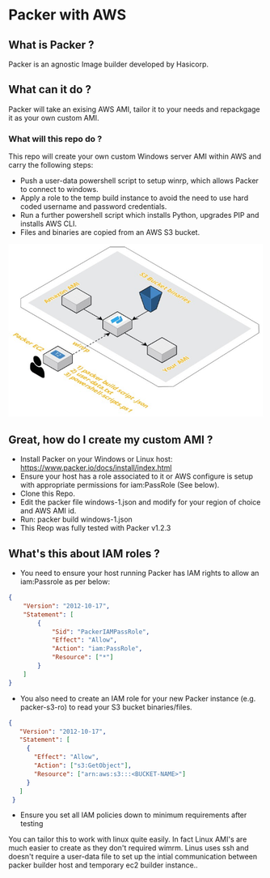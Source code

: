 # Packer with AWS

## What is Packer ?
Packer is an agnostic Image builder developed by Hasicorp.

## What can it do ?
Packer will take an exising AWS AMI, tailor it to your needs and repackgage it as your own custom AMI.

### What will this repo do ?
This repo will create your own custom Windows server AMI within AWS and carry the following steps:
- Push a user-data powershell script to setup winrp, which allows Packer to connect to windows.
- Apply a role to the temp build instance to avoid the need to use hard coded username and password credentials. 
- Run a further powershell script which installs Python, upgrades PIP and installs AWS CLI.
- Files and binaries are copied from an AWS S3 bucket.

<p align="center"> 
<img src="packer-diag1.jpg">
</p>

## Great, how do I create my custom AMI ?
- Install Packer on your Windows or Linux host: https://www.packer.io/docs/install/index.html
- Ensure your host has a role associated to it or AWS configure is setup with appropriate permissions for iam:PassRole (See below).
- Clone this Repo. 
- Edit the packer file windows-1.json and modify for your region of choice and AWS AMI id.
- Run: packer build windows-1.json
- This Reop was fully tested with Packer v1.2.3

## What's this about IAM roles ?

- You need to ensure your host running Packer has IAM rights to allow an iam:Passrole as per below: 

```json
{
    "Version": "2012-10-17",
    "Statement": [
        {
            "Sid": "PackerIAMPassRole",
            "Effect": "Allow",
            "Action": "iam:PassRole",
            "Resource": ["*"]
        }
    ]
}
```

- You also need to create an IAM role for your new Packer instance (e.g. packer-s3-ro) to read your S3 bucket binaries/files.

```json
{
   "Version": "2012-10-17",
   "Statement": [
     {
       "Effect": "Allow",
       "Action": ["s3:GetObject"],
       "Resource": ["arn:aws:s3:::<BUCKET-NAME>"]
     }
   ]
 }
```

- Ensure you set all IAM policies down to minimum requirements after testing

You can tailor this to work with linux quite easily. In fact Linux AMI's are much easier to create as they don't required wimrm. Linus uses ssh and doesn't require a user-data file to set up the intial communication between packer builder host and temporary ec2 builder instance..
